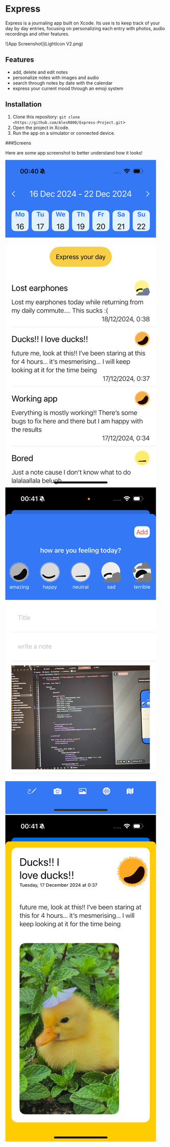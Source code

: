 # Express

Express is a journaling app built on Xcode. Its use is to keep track of your day by day entries, focusing on personalizing each entry with photos, audio recordings and other features.

![App Screenshot](LightIcon V2.png)


## Features

- add, delete and edit notes
- personalize notes with images and audio
- search through notes by date with the calendar
- express your current mood through an emoji system

## Installation
1. Clone this repository: `git clone <https://github.com/AlesR000/Express-Project.git`>
2. Open the project in Xcode.
3. Run the app on a simulator or connected device.

###Screens

Here are some app screenshot to better understand how it looks!

![App Screenshot](MainScreen.PNG) 
![App Screenshot](WritingNoteALT.PNG)
![App Screenshot](NoteSample.PNG)



